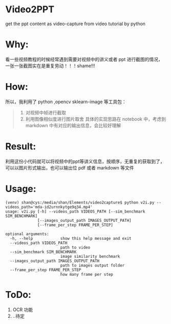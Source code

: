# Video2PPT
get the ppt content as video-capture from video tutorial by python

# Why:
看一些视频教程的时候经常遇到需要对视频中的讲义或者 ppt 进行截图的情况，一张一张截图实在是重复劳动！！！shame!!!

# How:
所以，我利用了 python ,opencv sklearn-image 等工具包：
> 1. 对视频中帧进行截取
> 2. 利用图像相似度进行图片取舍
具体的实现思路在 notebook 中，考虑到 markdown 中有对应的输出信息，会比较好理解

# Result:
利用这份小代码就可以将视频中的ppt等讲义信息，按顺序，无重复的获取到了，可以以图片形式输出，也可以输出位 pdf 或者 markdown 等文件

# Usage:
```
(venv) shan@cys:/media/shan/Elements/video2capture$ python v2i.py --videos_path='mda-id2urnnkytge9q34.mp4'
usage: v2i.py [-h] --videos_path VIDEOS_PATH [--sim_benchmark SIM_BENCHMARK]
              [--images_output_path IMAGES_OUTPUT_PATH]
              [--frame_per_step FRAME_PER_STEP]

optional arguments:
  -h, --help            show this help message and exit
  --videos_path VIDEOS_PATH
                        path to video
  --sim_benchmark SIM_BENCHMARK
                        image similarity benchmark
  --images_output_path IMAGES_OUTPUT_PATH
                        path to images output folder
  --frame_per_step FRAME_PER_STEP
                        how many frame per step

```

# ToDo:
1. OCR 功能
2. ..待定
